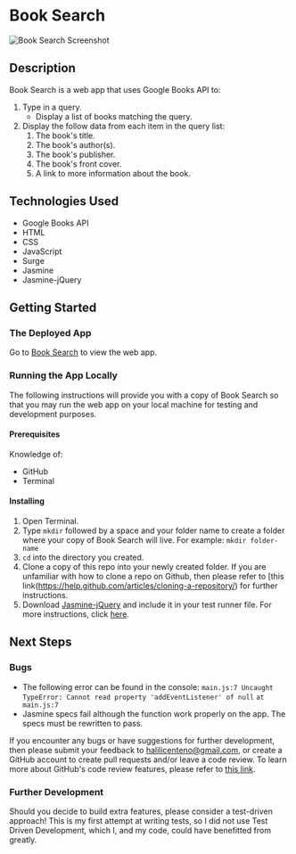 # Book Search

![Book Search Screenshot](https://i.imgur.com/zR4VzZY.png "Book Search Screenshot")

## Description

Book Search is a web app that uses Google Books API to:

1. Type in a query.
    * Display a list of books matching the query.
2. Display the follow data from each item in the query list:
    1. The book's title.
    2. The book's author(s).
    3. The book's publisher.
    4. The book's front cover.
    5. A link to more information about the book.

## Technologies Used

* Google Books API
* HTML
* CSS
* JavaScript
* Surge
* Jasmine
* Jasmine-jQuery

## Getting Started

### The Deployed App

Go to [Book Search](http://defiant-shade.surge.sh/) to view the web app.

### Running the App Locally

The following instructions will provide you with a copy of Book Search so that you may run the web app on your local machine for testing and development purposes.

#### Prerequisites

Knowledge of:

* GitHub
* Terminal

#### Installing

1. Open Terminal.
2. Type `mkdir` followed by a space and your folder name to create a folder where your copy of Book Search will live. For example: `mkdir folder-name`
3. `cd` into the directory you created.
4. Clone a copy of this repo into your newly created folder. If you are unfamiliar with how to clone a repo on Github, then please refer to [this link(https://help.github.com/articles/cloning-a-repository/) for further instructions.
5. Download [Jasmine-jQuery](https://github.com/velesin/jasmine-jquery) and include it in your test runner file. For more instructions, click [here](https://github.com/velesin/jasmine-jquery).

## Next Steps

### Bugs

* The following error can be found in the console:
`main.js:7 Uncaught TypeError: Cannot read property 'addEventListener' of null`
`at main.js:7`
* Jasmine specs fail although the function work properly on the app. The specs must be rewritten to pass.

If you encounter any bugs or have suggestions for further development, then please submit your feedback to halilicenteno@gmail.com, or create a GitHub account to create pull requests and/or leave a code review. To learn more about GitHub's code review features, please refer to [this link](https://github.com/features/code-review/).

### Further Development

Should you decide to build extra features, please consider a test-driven approach! This is my first attempt at writing tests, so I did not use Test Driven Development, which I, and my code, could have benefitted from greatly.
